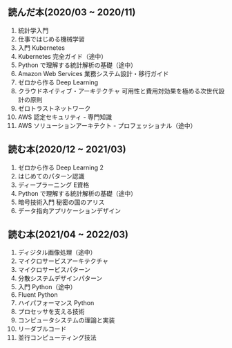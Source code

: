 ## 読んだ本(2020/03 ~ 2020/11)
1. 統計学入門
1. 仕事ではじめる機械学習
1. 入門 Kubernetes
1. Kubernetes 完全ガイド（途中）
1. Python で理解する統計解析の基礎（途中）
1. Amazon Web Services 業務システム設計・移行ガイド
1. ゼロから作る Deep Learning
1. クラウドネイティブ・アーキテクチャ 可用性と費用対効果を極める次世代設計の原則
1. ゼロトラストネットワーク
1. AWS 認定セキュリティ - 専門知識
1. AWS ソリューションアーキテクト - プロフェッショナル（途中）

## 読む本(2020/12 ~ 2021/03)
1. ゼロから作る Deep Learning 2
1. はじめてのパターン認識
1. ディープラーニング E資格
1. Python で理解する統計解析の基礎（途中）
1. 暗号技術入門 秘密の国のアリス
1. データ指向アプリケーションデザイン

## 読む本(2021/04 ~ 2022/03)
1. ディジタル画像処理（途中）
1. マイクロサービスアーキテクチャ
1. マイクロサービスパターン
1. 分散システムデザインパターン
1. 入門 Python（途中）
1. Fluent Python
1. ハイパフォーマンス Python
1. プロセッサを支える技術
1. コンピュータシステムの理論と実装
1. リーダブルコード
1. 並行コンピューティング技法
